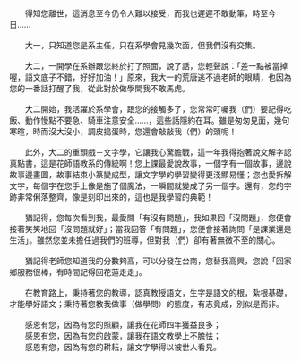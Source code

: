 <!--致親愛的許學仁老師--!>

　　得知您離世，這消息至今仍令人難以接受，而我也遲遲不敢動筆，時至今日……<br><br>

　　大一，只知道您是系主任，只在系學會見幾次面，但我們沒有交集。<br><br>

　　大二，一開學在系辦跟您終於打了照面，說了話，您輕聲說：「差一點被當掉喔，語文底子不錯，好好加油！」原來，我大一的荒唐逃不過老師的眼睛，也因為您的一番話打醒了我，從此對於做學問我不敢馬虎。<br><br>
  
　　大二開始，我活躍於系學會，跟您的接觸多了，您常常叮囑我（們）要記得吃飯、動作慢點不要急、騎車注意安全……，這些話隱約在耳。雖是匆匆見面，幾句寒暄，時而沒大沒小，調皮搗蛋時，您還會敲敲我（們）的頭呢！<br><br>
  
　　此外，大二的重頭戲－文字學，它讓我心驚膽戰，這一年我得抱著說文解字認真點書，這是花師語教系的傳統啊！您上課最愛說故事，一個字有一個故事，邊說故事邊畫圖，故事結束小篆變成型，讓文字學的學習變得更淺顯易懂；您也愛拆解文字，每個字在您手上像是施了個魔法，一瞬間就變成了另一個字。還有，您的字跡非常俐落整齊，像是刻印出來的，這也是我學習的典範！<br><br>
  
　　猶記得，您每次看到我，最愛問「有沒有問題」，我如果回「沒問題」，您便會接著笑笑地回「沒問題就好」；當我回答「有問題」，您便會接著詢問「是課業還是生活」。雖然您並未擔任過我們的班導，但對我（們）卻有著無微不至的關心。<br><br>
  
　　猶記得老師您知道我的分數夠高，可以分發在台南，您替我高興，您說「回家鄉服務很棒，有時間記得回花蓮走走」。<br><br>
  
　　在教育路上，秉持著您的教導，認真教授語文，生字是語文的根，紮根基礎，才能學好語文；秉持著您教我做事（做學問）的態度，有志竟成，別似是而非。<br><br>
  
　　感恩有您，因為有您的照顧，讓我在花師四年獲益良多；<br>
　　感恩有您，因為有您的啟蒙，讓我在語文教學上不膽怯；<br>
　　感恩有您，因為有您的耕耘，讓文字學得以被世人看見。<br>

